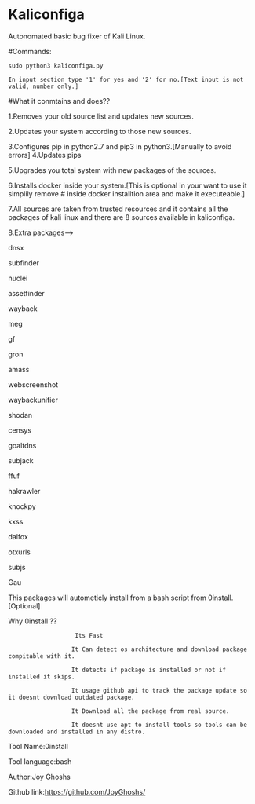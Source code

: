 # Kaliconfiga

Autonomated basic bug fixer of Kali Linux.







#Commands:

    sudo python3 kaliconfiga.py

    In input section type '1' for yes and '2' for no.[Text input is not valid, number only.]







#What it conmtains and does??

1.Removes your old source list and updates new sources.

2.Updates your system according to those new sources.

3.Configures pip in python2.7 and pip3 in python3.[Manually to avoid errors]
4.Updates pips

5.Upgrades you total system with new packages of the sources.

6.Installs docker inside your system.[This is optional in your want to use it simplily remove # inside docker installtion area and make it executeable.]

7.All sources are taken from trusted resources and it contains all the packages of kali linux and there are 8 sources available in kaliconfiga.

8.Extra packages--> 
 
 dnsx
 
subfinder

 nuclei

 assetfinder

 wayback
 
meg
 
gf
 
gron
 
amass
 
webscreenshot
 
waybackunifier
 
shodan
 
censys
 
goaltdns
 
subjack

ffuf
 
hakrawler
 
knockpy
 
kxss
 
dalfox
 
otxurls 
 
subjs 
 
Gau 



This packages will autometicly install from a bash script from 0install.[Optional]
                       

Why 0install ??
     
                       Its Fast
      
                      It Can detect os architecture and download package compitable with it.
                      
                      It detects if package is installed or not if installed it skips.
      
                      It usage github api to track the package update so it doesnt download outdated package.
                      
                      It Download all the package from real source.
     
                      It doesnt use apt to install tools so tools can be downloaded and installed in any distro.

Tool Name:0install

Tool language:bash

Author:Joy Ghoshs

Github link:https://github.com/JoyGhoshs/


